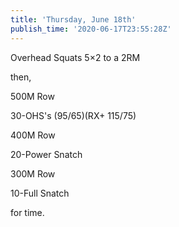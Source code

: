 ```yaml
---
title: 'Thursday, June 18th'
publish_time: '2020-06-17T23:55:28Z'
---
```


Overhead Squats 5×2 to a 2RM

then,

500M Row

30-OHS's (95/65)(RX+ 115/75)

400M Row

20-Power Snatch

300M Row

10-Full Snatch

for time.
